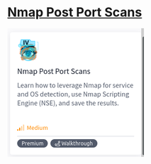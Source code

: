 # [Nmap Post Port Scans](https://tryhackme.com/r/room/nmap04)

![NmapPostPortScans](./images/NmapPostPortScans.png)

